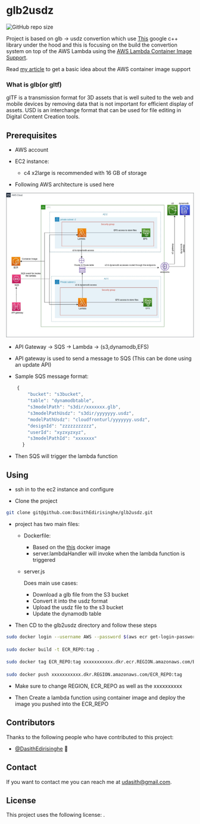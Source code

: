 # glb2usdz

<!--- These are examples. See https://shields.io for others or to customize this set of shields. You might want to include dependencies, project status and licence info here --->
![GitHub repo size](https://img.shields.io/github/repo-size/DasithEdirisinghe/glb2usdz)

Project is based on glb -> usdz convertion which use [This](https://github.com/google/usd_from_gltf#compatibility) google c++ library under the hood and this is focusing on the build the convertion system on top of the AWS Lambda using the [AWS Lambda Container Image Support](https://aws.amazon.com/blogs/aws/new-for-aws-lambda-container-image-support/).

Read [my article](https://towardsaws.com/create-a-docker-container-image-with-custom-lambda-runtime-c1c73944d87e) to get a basic idea about the AWS container image support

### What is glb(or gltf)

glTF is a transmission format for 3D assets that is well suited to the web and mobile devices by removing data that is not important for efficient display of assets. USD is an interchange format that can be used for file editing in Digital Content Creation tools.

## Prerequisites

* AWS account

* EC2 instance:
    * c4 x2large is recommended with 16 GB of storage

* Following AWS architecture is used here

![alt text](https://github.com/DasithEdirisinghe/glb2usdz/blob/11a23816cad5be481677774e478c261dcf06623b/img/awsarchi.jpg?raw=true)



   * API Gateway -> SQS -> Lambda -> (s3,dynamodb,EFS)

   * API gateway is used to send a message to SQS (This can be done using an update API)

   * Sample SQS message format:

```javascript
    {
        "bucket": "s3bucket",
        "table": "dynamodbtable",
        "s3modelPath": "s3dir/xxxxxxx.glb",
        "s3modelPathUsdz": "s3dir/yyyyyyy.usdz",
        "modelPathUsdz": "cloudfronturl/yyyyyyy.usdz",
        "designId": "zzzzzzzzzzz",
        "userId": "xyzxyzxyz",
        "s3modelPathId": "xxxxxxx"
      }
```

* Then SQS will trigger the lambda function

## Using <glb2usdz>

* ssh in to the ec2 instance and configure

* Clone the project

```bash
git clone git@github.com:DasithEdirisinghe/glb2usdz.git
```
  
* <glb2usdz> project has two main files:

    * Dockerfile:
        * Based on the [this](https://hub.docker.com/repository/docker/dasithdev/usd-from-gltf) docker image
        * server.lambdaHandler will invoke when the lambda function is triggered

    * server.js

        Does main use cases:

        * Download a glb file from the S3 bucket
        * Convert it into the usdz format
        * Upload the usdz file to the s3 bucket
        * Update the dynamodb table

* Then CD to the glb2usdz directory and follow these steps

```bash
sudo docker login --username AWS --password $(aws ecr get-login-password --region REGION) xxxxxxxxxxx.dkr.ecr.REGION.amazonaws.com

sudo docker build -t ECR_REPO:tag .

sudo docker tag ECR_REPO:tag xxxxxxxxxxx.dkr.ecr.REGION.amazonaws.com/ECR_REPO:tag

sudo docker push xxxxxxxxxxx.dkr.REGION.amazonaws.com/ECR_REPO:tag
```

* Make sure to change REGION, ECR_REPO as well as the xxxxxxxxxx 

* Then Create a lambda function using container image and deploy the image you pushed into the ECR_REPO 


## Contributors

Thanks to the following people who have contributed to this project:

* [@DasithEdirisinghe](https://github.com/DasithEdirisinghe) 📖

## Contact

If you want to contact me you can reach me at <udasith@gmail.com>.

## License
<!--- If you're not sure which open license to use see https://choosealicense.com/--->

This project uses the following license: [<MIT>](<https://github.com/DasithEdirisinghe/glb2usdz/blob/6ffb307ccc8b0cde9a16e8a0b3f16a55538289c3/LICENSE>).
